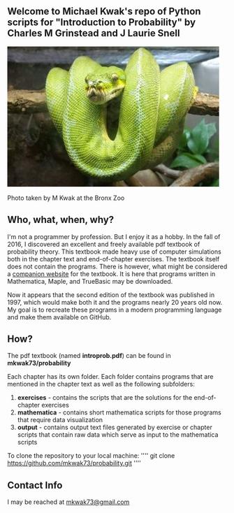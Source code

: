 ## Welcome to Michael Kwak's repo of Python scripts for "Introduction to Probability" by Charles M Grinstead and J Laurie Snell

![image of green python](/images/greenpython.jpg)

Photo taken by M Kwak at the Bronx Zoo

## Who, what, when, why?

I'm not a programmer by profession. But I enjoy it as a hobby. In the fall of 2016, I discovered an excellent and freely available pdf textbook of probability theory. This textbook made heavy use of computer simulations both in the chapter text and end-of-chapter exercises. The textbook itself does not contain the programs. There is however, what might be considered a [companion website](http://www.dartmouth.edu/~chance/teaching_aids/books_articles/probability_book/book.html) for the textbook. It is here that programs written in Mathematica, Maple, and TrueBasic may be downloaded. 

Now it appears that the second edition of the textbook was published in 1997, which would make both it and the programs nearly 20 years old now. My goal is to recreate these programs in a modern programming language and make them available on GitHub. 
 
## How?

The pdf textbook (named **introprob.pdf**) can be found in **mkwak73/probability**

Each chapter has its own folder. Each folder contains programs that are mentioned in the chapter text as well as the following subfolders:

1. **exercises** - contains the scripts that are the solutions for the end-of-chapter exercises 
2. **mathematica** - contains short mathematica scripts for those programs that require data visualization
3. **output** - contains output text files generated by exercise or chapter scripts that contain raw data which serve as input to the mathematica scripts

To clone the repository to your local machine:
''''
git clone https://github.com/mkwak73/probability.git
''''

## Contact Info

I may be reached at mkwak73@gmail.com
